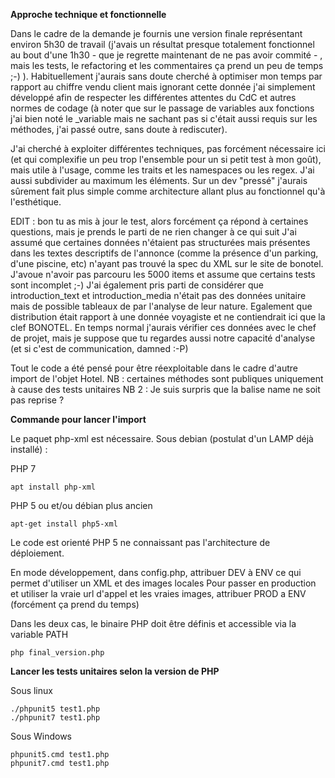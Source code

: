 **Approche technique et fonctionnelle**

Dans le cadre de la demande je fournis une version finale représentant environ 5h30 de travail 
(j'avais un résultat presque totalement fonctionnel au bout d'une 1h30 - que je regrette maintenant de ne pas avoir commité - , mais les tests, le refactoring et 
les commentaires ça prend un peu de temps ;-) ).
Habituellement j'aurais sans doute cherché à optimiser mon temps par rapport au chiffre vendu client 
mais ignorant cette donnée j'ai simplement développé afin de respecter les différentes attentes du CdC
et autres normes de codage (à noter que sur le passage de variables aux fonctions j'ai bien noté le _variable
mais ne sachant pas si c'était aussi requis sur les méthodes, j'ai passé outre, sans doute à rediscuter).

J'ai cherché à exploiter différentes techniques, pas forcément nécessaire ici (et qui complexifie un peu trop 
l'ensemble pour un si petit test à mon goût), mais utile à l'usage, comme 
les traits et les namespaces ou les regex. J'ai aussi subdivider au maximum les éléments. Sur un dev "pressé"
j'aurais sûrement fait plus simple comme architecture allant plus au fonctionnel qu'à l'esthétique.

EDIT : bon tu as mis à jour le test, alors forcément ça répond à certaines questions, mais je prends le parti de ne rien changer à ce qui suit
J'ai assumé que certaines données n'étaient pas structurées mais présentes dans les textes descriptifs de 
l'annonce (comme la présence d'un parking, d'une piscine, etc) n'ayant pas trouvé la spec du XML sur le site de bonotel.
J'avoue n'avoir pas parcouru les 5000 items et assume que certains tests sont incomplet ;-)
J'ai également pris parti de considérer que introduction_text et introduction_media n'était pas des données
unitaire mais de possible tableaux de par l'analyse de leur nature. Egalement que distribution était rapport à une 
donnée voyagiste et ne contiendrait ici que la clef BONOTEL. En temps normal j'aurais vérifier ces données avec le chef de projet,
mais je suppose que tu regardes aussi notre capacité d'analyse (et si c'est de communication, damned :-P)

Tout le code a été pensé pour être réexploitable dans le cadre d'autre import de l'objet Hotel.
NB : certaines méthodes sont publiques uniquement à cause des tests unitaires
NB 2 : Je suis surpris que la balise name ne soit pas reprise ?

**Commande pour lancer l'import**

Le paquet php-xml est nécessaire. Sous debian (postulat d'un LAMP déjà installé) :

PHP 7

```
apt install php-xml
```

PHP 5 ou et/ou débian plus ancien
```
apt-get install php5-xml
```


Le code est orienté PHP 5 ne connaissant pas l'architecture de déploiement.

En mode développement, dans config.php, attribuer DEV à ENV ce qui permet d'utiliser un XML et des images locales
Pour passer en production et utiliser la vraie url d'appel et les vraies images, attribuer PROD a ENV (forcément ça prend du temps)

Dans les deux cas, le binaire PHP doit être définis et accessible via la variable PATH

```
php final_version.php
```

**Lancer les tests unitaires selon la version de PHP**

Sous linux 
```
./phpunit5 test1.php
./phpunit7 test1.php
```

Sous Windows 
```
phpunit5.cmd test1.php
phpunit7.cmd test1.php
```

